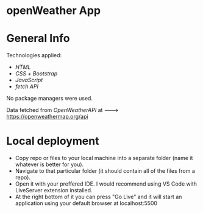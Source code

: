 # openWeather App
# General Info

 Technologies applied:
- *HTML*
- *CSS* *+* *Bootstrap*
- *JavaScript*
- *fetch API*

No package managers were used.

Data fetched from *OpenWeatherAPI* at ---> https://openweathermap.org/api

# Local deployment
- Copy repo or files to your local machine into a separate folder (name it whatever is better for you).
- Navigate to that particular folder (it should contain all of the files from a repo).
- Open it with your preffered IDE. I would recommend using VS Code with LiveServer extension installed.
- At the right bottom of it you can press "Go Live" and it will start an application using your default browser at localhost:5500
